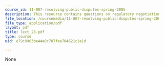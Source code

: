 ```yaml
---
course_id: 11-007-resolving-public-disputes-spring-2005
description: This resource contains questions on regulatory negotiation.
file_location: /coursemedia/11-007-resolving-public-disputes-spring-2005/e79c8983be44a0c787fee704621c1a1d_lect_23.pdf
file_type: application/pdf
layout: pdf
title: lect_23.pdf
type: course
uid: e79c8983be44a0c787fee704621c1a1d

---
```

None